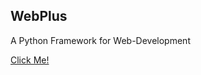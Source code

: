 ## WebPlus
A Python Framework for Web-Development

[Click Me!](https://tj-likes-coding.github.io/webplus/)
